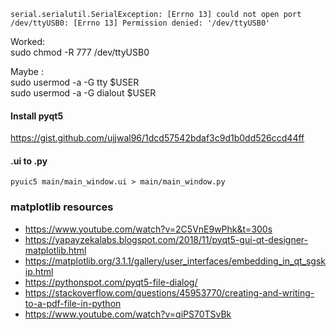 `serial.serialutil.SerialException: [Errno 13] could not open port /dev/ttyUSB0: [Errno 13] Permission denied: '/dev/ttyUSB0'`

Worked:  
sudo chmod -R 777 /dev/ttyUSB0  

Maybe :  
sudo usermod -a -G tty $USER  
sudo usermod -a -G dialout $USER  

#### Install pyqt5  
https://gist.github.com/ujjwal96/1dcd57542bdaf3c9d1b0dd526ccd44ff  

#### .ui to .py  
`pyuic5 main/main_window.ui > main/main_window.py`

### matplotlib resources  
* https://www.youtube.com/watch?v=2C5VnE9wPhk&t=300s  
* https://yapayzekalabs.blogspot.com/2018/11/pyqt5-gui-qt-designer-matplotlib.html  
* https://matplotlib.org/3.1.1/gallery/user_interfaces/embedding_in_qt_sgskip.html  
* https://pythonspot.com/pyqt5-file-dialog/  
* https://stackoverflow.com/questions/45953770/creating-and-writing-to-a-pdf-file-in-python  
* https://www.youtube.com/watch?v=qiPS70TSvBk  
